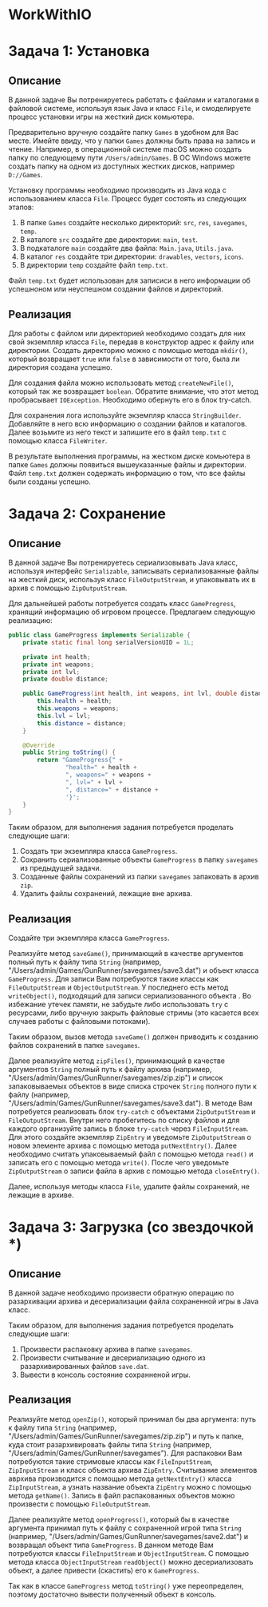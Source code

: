 # WorkWithIO
# Задача 1: Установка

## Описание
В данной задаче Вы потренируетесь работать с файлами и каталогами в файловой системе, используя язык Java и класс `File`, и смоделируете процесс установки игры на жесткий диск комьютера.

Предварительно вручную создайте папку `Games` в удобном для Вас месте. Имейте ввиду, что у папки `Games` должны быть права на запись и чтение. Например, в операционной системе macOS можно создать папку по следующему пути `/Users/admin/Games`. В ОС Windows можете создать папку на одном из доступных жестких дисков, например `D://Games`.

Установку программы необходимо производить из Java кода с использованием класса `File`. Процесс будет состоять из следующих этапов:
1. В папке `Games` создайте несколько директорий: `src`, `res`, `savegames`, `temp`. 
2. В каталоге `src` создайте две директории: `main`, `test`. 
3. В подкаталоге `main` создайте два файла: `Main.java`, `Utils.java`. 
4. В каталог `res` создайте три директории: `drawables`, `vectors`, `icons`.
5. В директории `temp` создайте файл `temp.txt`.

Файл `temp.txt` будет использован для записиси в него информации об успешноном или неуспешном создании файлов и директорий.  

## Реализация
Для работы с файлом или директорией необходимо создать для них свой экземпляр класса `File`, передав в конструктор адрес к файлу или директории. Создать директорию можно с помощью метода `mkdir()`, который возвращает `true` или `false` в зависимости от того, была ли директория создана успешно.

Для создания файла можно использовать метод `createNewFile()`, который так же возвращает `boolean`. Обратите внимание, что этот метод пробрасывает `IOException`. Необходимо обернуть его в блок try-catch.

Для сохранения лога используйте экземпляр класса `StringBuilder`. Добавляйте в него всю информацию о создании файлов и каталогов. Далее возьмите из него текст и запишите его в файл `temp.txt` с помощью класса `FileWriter`.

В результате выполнения программы, на жестком диске комьютера в папке `Games` должны появиться вышеуказанные файлы и директории. Файл `temp.txt` должен содержать информацию о том, что все файлы были созданы успешно.
# Задача 2: Сохранение

## Описание
В данной задаче Вы потренируетесь сериализовывать Java класс, используя интерфейс `Serializable`, записывать сериализованные файлы на жесткий диск, используя класс `FileOutputStream`, и упаковывать их в архив с помощью `ZipOutputStream`.

Для дальнейшей работы потребуется создать класс `GameProgress`, хранящий информацию об игровом процессе. Предлагаем следующую реализацию:
```java
public class GameProgress implements Serializable {
    private static final long serialVersionUID = 1L;

    private int health;
    private int weapons;
    private int lvl;
    private double distance;

    public GameProgress(int health, int weapons, int lvl, double distance) {
        this.health = health;
        this.weapons = weapons;
        this.lvl = lvl;
        this.distance = distance;
    }

    @Override
    public String toString() {
        return "GameProgress{" +
                "health=" + health +
                ", weapons=" + weapons +
                ", lvl=" + lvl +
                ", distance=" + distance +
                '}';
    }
}
```

Таким образом, для выполнения задания потребуется проделать следующие шаги:
1. Создать три экземпляра класса `GameProgress`.
2. Сохранить сериализованные объекты `GameProgress` в папку `savegames` из предыдущей задачи.
3. Созданные файлы сохранений из папки `savegames` запаковать в архив `zip`.
4. Удалить файлы сохранений, лежащие вне архива.

## Реализация
Создайте три экземпляра класса `GameProgress`.

Реализуйте метод `saveGame()`, принимающий в качестве аргументов полный путь к файлу типа `String` (например, "/Users/admin/Games/GunRunner/savegames/save3.dat") и объект класса `GameProgress`. Для записи Вам потребуются такие классы как `FileOutputStream` и `ObjectOutputStream`. У последнего есть метод `writeObject()`, подходящий для записи сериализованного объекта . Во избежание утечек памяти, не забудьте либо использовать `try` с ресурсами, либо вручную закрыть файловые стримы (это касается всех случаев работы с файловыми потоками).

Таким образом, вызов метода `saveGame()` должен приводить к созданию файлов сохранений в папке `savegames`.

Далее реализуйте метод `zipFiles()`, принимающий в качестве аргументов `String` полный путь к файлу архива (например, "/Users/admin/Games/GunRunner/savegames/zip.zip") и список запаковываемых объектов в виде списка строчек `String` полного пути к файлу (например, "/Users/admin/Games/GunRunner/savegames/save3.dat"). В методе Вам потребуется реализовать блок `try-catch` с объектами `ZipOutputStream` и `FileOutputStream`. Внутри него пробегитесь по списку файлов и для каждого организуйте запись в блоке `try-catch` через `FileInputStream`. Для этого создайте экземпляр `ZipEntry` и уведомьте `ZipOutputStream` о новом элементе архива с помощью метода `putNextEntry()`. Далее необходимо считать упаковываемый файл с помощью метода `read()` и записать его с помощью метода `write()`. После чего уведомьте `ZipOutputStream` о записи файла в архив с помощью метода `closeEntry()`.

Далее, используя методы класса `File`, удалите файлы сохранений, не лежащие в архиве.
# Задача 3: Загрузка (со звездочкой *)

## Описание
В данной задаче необходимо произвести обратную операцию по разархивации архива и десериализации файла сохраненной игры в Java класс.

Таким образом, для выполнения задания потребуется проделать следующие шаги:
1. Произвести распаковку архива в папке `savegames`.
2. Произвести считывание и десериализацию одного из разархивированных файлов `save.dat`.
3. Вывести в консоль состояние сохранненой игры.

## Реализация
Реализуйте метод `openZip()`, который принимал бы два аргумента: путь к файлу типа `String` (например, "/Users/admin/Games/GunRunner/savegames/zip.zip") и путь к папке, куда стоит разархивировать файлы типа `String` (например, "/Users/admin/Games/GunRunner/savegames"). Для распаковки Вам потребуются такие стримовые классы как `FileInputStream`, `ZipInputStream` и класс объекта архива `ZipEntry`. Считывание элементов аврхива производится с помощью метода `getNextEntry()` класса `ZipInputStream`, а узнать название объекта `ZipEntry` можно с помощью метода `getName()`. Запись в файл распакованных объектов можно произвести с помощью `FileOutputStream`.

Далее реализуйте метод `openProgress()`, который бы в качестве аргумента принимал путь к файлу с сохраненной игрой типа `String` (например, "/Users/admin/Games/GunRunner/savegames/save2.dat") и возвращал объект типа `GameProgress`. В данном методе Вам потребуются классы `FileInputStream` и `ObjectInputStream`. С помощью метода класса `ObjectInputStream` `readObject()` можно десериализовать объект, а далее привести (скастить) его к `GameProgress`.

Так как в классе `GameProgress` метод `toString()` уже переопределен, поэтому достаточно вывести полученный объект в консоль.
